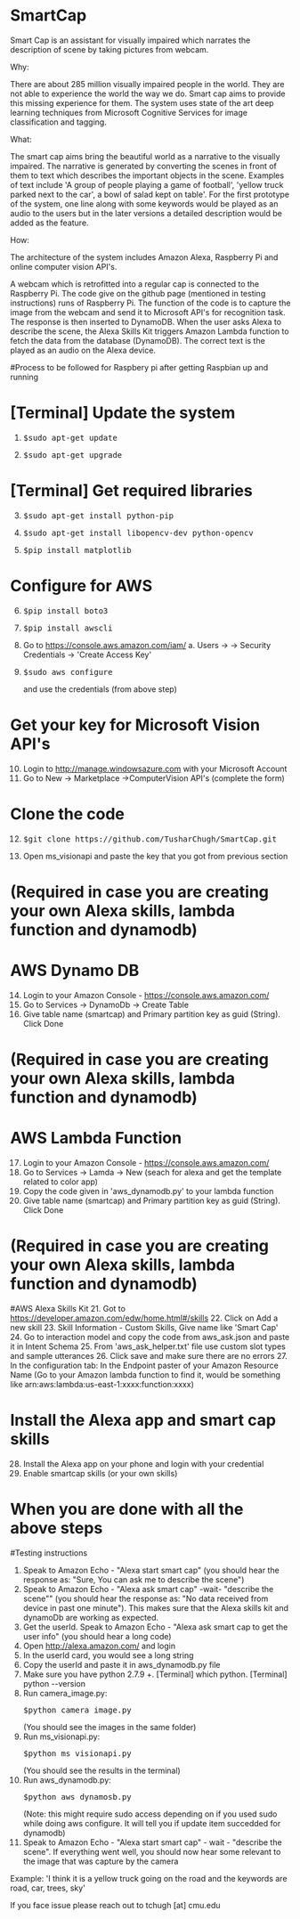 # SmartCap

Smart Cap is an assistant for visually impaired which narrates the description of scene by taking pictures from webcam.

Why:

There are about 285 million visually impaired people in the world. They are not able to experience the world the way we do. Smart cap aims to provide this missing experience for them. The system uses state of the art deep learning techniques from Microsoft Cognitive Services for image classification and tagging. 

What:

The smart cap aims bring the beautiful world as a narrative to the visually impaired. The narrative is generated by converting the scenes in front of them to text which describes the important objects in the scene. Examples of text include 'A group of people playing a game of football', 'yellow truck parked next to the car', a bowl of salad kept on table'. For the first prototype of the system, one line along with some keywords would be played as an audio to the users but in the later versions a detailed description would be added as the feature.

How:

The architecture of the system includes Amazon Alexa, Raspberry Pi and online computer vision API's. 

A webcam which is retrofitted into a regular cap is connected to the Raspberry Pi. The code give on the github page (mentioned in testing instructions) runs of Raspberry Pi. The function of the code is to capture the image from the webcam and send it to Microsoft API's for recognition task. The response is then inserted to DynamoDB. 
When the user asks Alexa to describe the scene, the Alexa Skills Kit triggers Amazon Lambda function to fetch the data from the database (DynamoDB). The correct text is the played as an audio on the Alexa device.


#Process to be followed for Raspbery pi after getting Raspbian up and running

# [Terminal] Update the system
1. <pre>$sudo apt-get update</pre>
2. <pre>$sudo apt-get upgrade</pre>

# [Terminal] Get required libraries
3. <pre>$sudo apt-get install python-pip</pre>
4. <pre>$sudo apt-get install libopencv-dev python-opencv</pre>
5. <pre>$pip install matplotlib</pre>

# Configure for AWS
6. <pre>$pip install boto3</pre>
7. <pre>$pip install awscli</pre>
8. Go to https://console.aws.amazon.com/iam/
   a. Users -> <yourname> -> Security Credentials -> 'Create Access Key'
9. <pre>$sudo aws configure</pre> and use the credentials (from above step)

# Get your key for Microsoft Vision API's 
10. Login to http://manage.windowsazure.com with your Microsoft Account
11. Go to New -> Marketplace ->ComputerVision API's (complete the form)

# Clone the code
12. <pre>$git clone https://github.com/TusharChugh/SmartCap.git</pre>
13. Open ms_visionapi and paste the key that you got from previous section

# (Required in case you are creating your own Alexa skills, lambda function and dynamodb)
# AWS Dynamo DB
14. Login to your Amazon Console - https://console.aws.amazon.com/
15. Go to Services -> DynamoDb -> Create Table
16. Give table name (smartcap) and Primary partition key as guid (String). Click Done

# (Required in case you are creating your own Alexa skills, lambda function and dynamodb)
# AWS Lambda Function 
17. Login to your Amazon Console - https://console.aws.amazon.com/
18. Go to Services -> Lamda -> New (seach for alexa and get the template related to color app)
19. Copy the code given in 'aws_dynamodb.py' to your lambda function
20. Give table name (smartcap) and Primary partition key as guid (String). Click Done

# (Required in case you are creating your own Alexa skills, lambda function and dynamodb)
#AWS Alexa Skills Kit
21. Got to https://developer.amazon.com/edw/home.html#/skills
22. Click on Add a new skill
23. Skill Information - Custom Skills, Give name like 'Smart Cap'
24. Go to interaction model and copy the code from aws_ask.json and paste it in Intent Schema
25. From 'aws_ask_helper.txt' file use custom slot types and sample utterances
26. Click save and make sure there are no errors
27. In the configuration tab: In the Endpoint paster of your Amazon Resource Name (Go to your Amazon lambda function to find it, would be something like  arn:aws:lambda:us-east-1:xxxx:function:xxxx)

# Install the Alexa app and smart cap skills
28. Install the Alexa app on your phone and login with your credential
29. Enable smartcap skills (or your own skills)

# When you are done with all the above steps
#Testing instructions
1. Speak to Amazon Echo - "Alexa start smart cap" (you should hear the response as: "Sure, You can ask me to describe the scene")
2. Speak to Amazon Echo - "Alexa ask smart cap" -wait- "describe the scene"" (you should hear the response as: "No data received from device in past one minute"). This makes sure that the Alexa skills kit and dynamoDb are working as expected.
3. Get the userId. Speak to Amazon Echo - "Alexa ask smart cap to get the user info" (you should hear a long code)
4. Open http://alexa.amazon.com/ and login
5. In the userId card, you would see a long string
6. Copy the userId and paste it in aws_dynamodb.py file
7. Make sure you have python 2.7.9 +. [Terminal] which python. [Terminal] python --version
8. Run camera_image.py: <pre>$python camera_image.py</pre> (You should see the images in the same folder)
9. Run ms_visionapi.py: <pre>$python ms_visionapi.py</pre> (You should see the results in the terminal)
10. Run aws_dynamodb.py: <pre>$python aws_dynamosb.py</pre> (Note: this might require sudo access depending on if you used sudo while doing aws configure. It will tell you if update item succedded for dynamodb)
11. Speak to Amazon Echo - "Alexa start smart cap" - wait - "describe the scene". If everything went well, you should now hear some relevant to the image that was capture by the camera 

Example: 'I think it is a yellow truck going on the road and the keywords are road, car, trees, sky'

If you face issue please reach out to tchugh [at] cmu.edu








